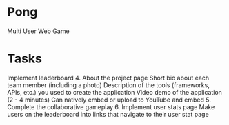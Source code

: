 
# Pong
Multi User Web Game
# Tasks


  Implement leaderboard
4. About the project page
  Short bio about each team member (including a photo)
  Description of the tools (frameworks, APIs, etc.) you used to create the application
  Video demo of the application (2 - 4 minutes)
  Can natively embed or upload to YouTube and embed
5. Complete the collaborative gameplay
6. Implement user stats page
  Make users on the leaderboard into links that navigate to their user stat page

 
